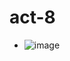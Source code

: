 # act-8

- ![image](https://github.com/user-attachments/assets/e4a0c267-c5af-48bb-ba55-2893111379d1)
